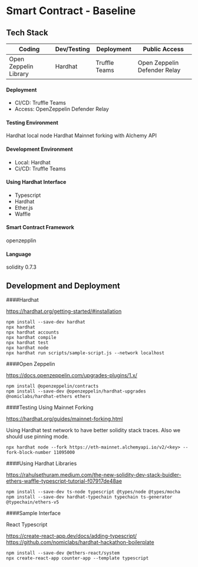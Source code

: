 # Smart Contract - Baseline

## Tech Stack
| Coding                | Dev/Testing | Deployment    | Public Access                |
|-----------------------|-------------|---------------|------------------------------|
| Open Zeppelin Library | Hardhat     | Truffle Teams | Open Zeppelin Defender Relay |

#### Deployment
- CI/CD: Truffle Teams
- Access: OpenZeppelin Defender Relay

#### Testing Environment
Hardhat local node
Hardhat Mainnet forking with Alchemy API

#### Development Environment
- Local: Hardhat
- Ci/CD: Truffle Teams

#### Using Hardhat Interface
- Typescript
- Hardhat
- Ether.js
- Waffle

#### Smart Contract Framework
openzepplin

#### Language
solidity 0.7.3

## Development and Deployment
####Hardhat

https://hardhat.org/getting-started/#installation
```
npm install --save-dev hardhat
npx hardhat
npx hardhat accounts
npx hardhat compile
npx hardhat test
npx hardhat node
npx hardhat run scripts/sample-script.js --network localhost
```

####Open Zeppelin

https://docs.openzeppelin.com/upgrades-plugins/1.x/
```
npm install @openzeppelin/contracts
npm install --save-dev @openzeppelin/hardhat-upgrades @nomiclabs/hardhat-ethers ethers
```

####Testing Using Mainnet Forking

https://hardhat.org/guides/mainnet-forking.html

Using Hardhat test network to have better solidity stack traces.
Also we should use pinning mode.
```
npx hardhat node --fork https://eth-mainnet.alchemyapi.io/v2/<key> --fork-block-number 11095000
```

####Using Hardhat Libraries

https://rahulsethuram.medium.com/the-new-solidity-dev-stack-buidler-ethers-waffle-typescript-tutorial-f07917de48ae
```
npm install --save-dev ts-node typescript @types/node @types/mocha
npm install --save-dev hardhat-typechain typechain ts-generator @typechain/ethers-v5
```

####Sample Interface

React Typescript

https://create-react-app.dev/docs/adding-typescript/
https://github.com/nomiclabs/hardhat-hackathon-boilerplate
```
npm install --save-dev @ethers-react/system
npx create-react-app counter-app --template typescript
```